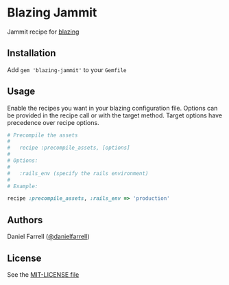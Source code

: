 Blazing Jammit
==============

Jammit recipe for [blazing](http://github.com/effkay/blazing)

Installation
------------

Add `gem 'blazing-jammit'` to your `Gemfile`

Usage
-----

Enable the recipes you want in your blazing configuration file. Options
can be provided in the recipe call or with the target method. Target
options have precedence over recipe options.

```ruby
# Precompile the assets
#
#   recipe :precompile_assets, [options]
#
# Options:
#
#   :rails_env (specify the rails environment)
#
# Example:

recipe :precompile_assets, :rails_env => 'production'
```

Authors
-------

Daniel Farrell ([@danielfarrell][])

License
-------

See the [MIT-LICENSE file](https://github.com/danielfarrell/blazing-jammit/blob/master/MIT-LICENSE)

[@danielfarrell]: https://github.com/danielfarrell
